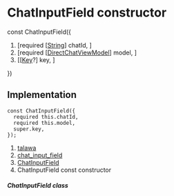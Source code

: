 
<div>

# ChatInputField constructor

</div>


const ChatInputField({

1.  [required
    [[String](https://api.flutter.dev/flutter/dart-core/String-class.md)]
    chatId, ]
2.  [required
    [[DirectChatViewModel](../../view_model_after_auth_view_models_chat_view_models_direct_chat_view_model/DirectChatViewModel-class.md)]
    model, ]
3.  [[[Key](https://api.flutter.dev/flutter/foundation/Key-class.html)?]
    key, ]

})



## Implementation

``` language-dart
const ChatInputField({
  required this.chatId,
  required this.model,
  super.key,
});
```







1.  [talawa](../../index.md)
2.  [chat_input_field](../../views_after_auth_screens_chat_widgets_chat_input_field/)
3.  [ChatInputField](../../views_after_auth_screens_chat_widgets_chat_input_field/ChatInputField-class.md)
4.  ChatInputField const constructor

##### ChatInputField class







